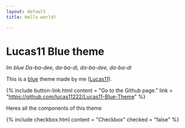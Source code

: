```yaml
---
layout: default
title: Hello world!

---
```


# Lucas11 Blue theme
*Im blue Da-ba-dee, da-ba-di, da-ba-dee, da-ba-di*

This is a [blue](https://youtu.be/bNZ5MlGvZM0?t=193) theme made by me ([Lucas11](https://lucas11.dev/)).

{% include button-link.html
  content = "Go to the Github page."
  link = "https://github.com/lucas11222/Lucas11-Blue-Theme"
%}

Heres all the components of this theme

{% include checkbox.html
  content = "Checkbox"
  checked = "false"
%}